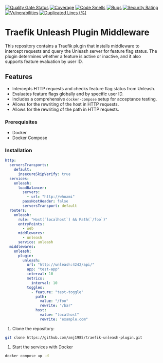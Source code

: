 [![Quality Gate Status](https://sonarcloud.io/api/project_badges/measure?project=amj1985_traefik-unleash-plugin&metric=alert_status)](https://sonarcloud.io/summary/new_code?id=amj1985_traefik-unleash-plugin)
[![Coverage](https://sonarcloud.io/api/project_badges/measure?project=amj1985_traefik-unleash-plugin&metric=coverage)](https://sonarcloud.io/summary/new_code?id=amj1985_traefik-unleash-plugin)
[![Code Smells](https://sonarcloud.io/api/project_badges/measure?project=amj1985_traefik-unleash-plugin&metric=code_smells)](https://sonarcloud.io/summary/new_code?id=amj1985_traefik-unleash-plugin)
[![Bugs](https://sonarcloud.io/api/project_badges/measure?project=amj1985_traefik-unleash-plugin&metric=bugs)](https://sonarcloud.io/summary/new_code?id=amj1985_traefik-unleash-plugin)
[![Security Rating](https://sonarcloud.io/api/project_badges/measure?project=amj1985_traefik-unleash-plugin&metric=security_rating)](https://sonarcloud.io/summary/new_code?id=amj1985_traefik-unleash-plugin)
[![Vulnerabilities](https://sonarcloud.io/api/project_badges/measure?project=amj1985_traefik-unleash-plugin&metric=vulnerabilities)](https://sonarcloud.io/summary/new_code?id=amj1985_traefik-unleash-plugin)
[![Duplicated Lines (%)](https://sonarcloud.io/api/project_badges/measure?project=amj1985_traefik-unleash-plugin&metric=duplicated_lines_density)](https://sonarcloud.io/summary/new_code?id=amj1985_traefik-unleash-plugin)

# Traefik Unleash Plugin Middleware

This repository contains a Traefik plugin that installs middleware to intercept requests and query the Unleash server for feature flag status. The plugin determines whether a feature is active or inactive, and it also supports feature evaluation by user ID.

## Features

- Intercepts HTTP requests and checks feature flag status from Unleash.
- Evaluates feature flags globally and by specific user ID.
- Includes a comprehensive `docker-compose` setup for acceptance testing.
- Allows for the rewriting of the host in HTTP requests.
- Allows for the rewriting of the path in HTTP requests.

### Prerequisites

- Docker
- Docker Compose

### Installation

```yaml
http:
  serversTransports:
    default:
      insecureSkipVerify: true
  services:
    unleash:
      loadBalancer:
        servers:
          - url: "http://whoami"
        passHostHeader: false
        serversTransport: default
  routers:
    unleash:
      rule: "Host(`localhost`) && Path(`/foo`)"
      entryPoints:
        - web
      middlewares:
        - unleash
      service: unleash
  middlewares:
    unleash:
      plugin:
        unleash:
          url: "http://unleash:4242/api/"
          app: "test-app"
          interval: 10
          metrics:
            interval: 10
          toggles:
            - feature: "test-toggle"
              path:
                value: "/foo"
                rewrite: "/bar"
              host:
                value: "localhost"
                rewrite: "example.com"
```

1. Clone the repository:

```bash
git clone https://github.com/amj1985/traefik-unleash-plugin.git
```

1. Start the services with Docker

```bash
docker compose up -d
```
